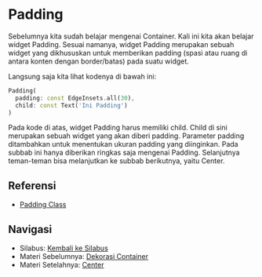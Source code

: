 # Padding
Sebelumnya kita sudah belajar mengenai Container. Kali ini kita akan belajar widget Padding. Sesuai namanya, widget Padding merupakan sebuah widget yang dikhususkan untuk memberikan padding (spasi atau ruang di antara konten dengan border/batas) pada suatu widget.  

Langsung saja kita lihat kodenya di bawah ini:  

```dart
Padding(
  padding: const EdgeInsets.all(30),
  child: const Text('Ini Padding')
)
```

Pada kode di atas, widget Padding harus memiliki child. Child di sini merupakan sebuah widget yang akan diberi padding. Parameter padding ditambahkan untuk menentukan ukuran padding yang diinginkan. Pada subbab ini hanya diberikan ringkas saja mengenai Padding. Selanjutnya teman-teman bisa melanjutkan ke subbab berikutnya, yaitu Center.

## Referensi
- [Padding Class](https://api.flutter.dev/flutter/widgets/Padding-class.html)

## Navigasi
- Silabus: [Kembali ke Silabus](https://github.com/alfikiafan/ITCLUB-Android-Dev)
- Materi Sebelumnya: [Dekorasi Container](https://github.com/alfikiafan/ITCLUB-Android-Dev/blob/main/2%20-%20Widget%20(Bagian%201)/2.5%20Dekorasi%20Container.md)
- Materi Setelahnya: [Center](https://github.com/alfikiafan/ITCLUB-Android-Dev/blob/main/2%20-%20Widget%20(Bagian%201)/2.7%20Center.md)
